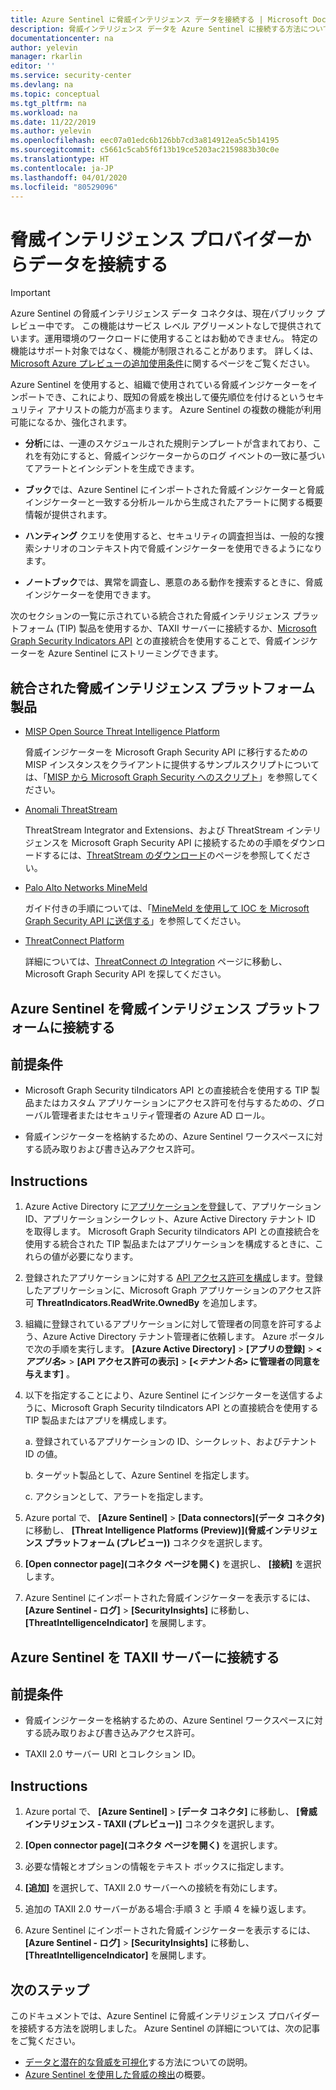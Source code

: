 ```yaml
---
title: Azure Sentinel に脅威インテリジェンス データを接続する | Microsoft Docs
description: 脅威インテリジェンス データを Azure Sentinel に接続する方法について説明します。
documentationcenter: na
author: yelevin
manager: rkarlin
editor: ''
ms.service: security-center
ms.devlang: na
ms.topic: conceptual
ms.tgt_pltfrm: na
ms.workload: na
ms.date: 11/22/2019
ms.author: yelevin
ms.openlocfilehash: eec07a01edc6b126bb7cd3a814912ea5c5b14195
ms.sourcegitcommit: c5661c5cab5f6f13b19ce5203ac2159883b30c0e
ms.translationtype: HT
ms.contentlocale: ja-JP
ms.lasthandoff: 04/01/2020
ms.locfileid: "80529096"
---
```

# <a name="connect-data-from-threat-intelligence-providers"></a>脅威インテリジェンス プロバイダーからデータを接続する

> [!IMPORTANT]
> Azure Sentinel の脅威インテリジェンス データ コネクタは、現在パブリック プレビュー中です。
> この機能はサービス レベル アグリーメントなしで提供されています。運用環境のワークロードに使用することはお勧めできません。 特定の機能はサポート対象ではなく、機能が制限されることがあります。 詳しくは、[Microsoft Azure プレビューの追加使用条件](https://azure.microsoft.com/support/legal/preview-supplemental-terms/)に関するページをご覧ください。

Azure Sentinel を使用すると、組織で使用されている脅威インジケーターをインポートでき、これにより、既知の脅威を検出して優先順位を付けるというセキュリティ アナリストの能力が高まります。 Azure Sentinel の複数の機能が利用可能になるか、強化されます。

- **分析**には、一連のスケジュールされた規則テンプレートが含まれており、これを有効にすると、脅威インジケーターからのログ イベントの一致に基づいてアラートとインシデントを生成できます。

- **ブック**では、Azure Sentinel にインポートされた脅威インジケーターと脅威インジケーターと一致する分析ルールから生成されたアラートに関する概要情報が提供されます。

- **ハンティング**  クエリを使用すると、セキュリティの調査担当は、一般的な捜索シナリオのコンテキスト内で脅威インジケーターを使用できるようになります。

- **ノートブック**では、異常を調査し、悪意のある動作を捜索するときに、脅威インジケーターを使用できます。

次のセクションの一覧に示されている統合された脅威インテリジェンス プラットフォーム (TIP) 製品を使用するか、TAXII サーバーに接続するか、[Microsoft Graph Security Indicators API](https://aka.ms/graphsecuritytiindicators) との直接統合を使用することで、脅威インジケーターを Azure Sentinel にストリーミングできます。

## <a name="integrated-threat-intelligence-platform-products"></a>統合された脅威インテリジェンス プラットフォーム製品

- [MISP Open Source Threat Intelligence Platform](https://www.misp-project.org/)
    
    脅威インジケーターを Microsoft Graph Security API に移行するための MISP インスタンスをクライアントに提供するサンプルスクリプトについては、「[MISP から Microsoft Graph Security へのスクリプト](https://github.com/microsoftgraph/security-api-solutions/tree/master/Samples/MISP)」を参照してください。

- [Anomali ThreatStream](https://www.anomali.com/products/threatstream)

    ThreatStream Integrator and Extensions、および ThreatStream インテリジェンスを Microsoft Graph Security API に接続するための手順をダウンロードするには、[ThreatStream のダウンロード](https://ui.threatstream.com/downloads)のページを参照してください。

- [Palo Alto Networks MineMeld](https://www.paloaltonetworks.com/products/secure-the-network/subscriptions/minemeld)
    
    ガイド付きの手順については、「[MineMeld を使用して IOC を Microsoft Graph Security API に送信する](https://live.paloaltonetworks.com/t5/MineMeld-Articles/Sending-IOCs-to-the-Microsoft-Graph-Security-API-using-MineMeld/ta-p/258540)」を参照してください。

- [ThreatConnect Platform](https://threatconnect.com/solution/)

    詳細については、[ThreatConnect の Integration](https://threatconnect.com/integrations/) ページに移動し、Microsoft Graph Security API を探してください。


## <a name="connect-azure-sentinel-to-your-threat-intelligence-platform"></a>Azure Sentinel を脅威インテリジェンス プラットフォームに接続する

## <a name="prerequisites"></a>前提条件  

- Microsoft Graph Security tiIndicators API との直接統合を使用する TIP 製品またはカスタム アプリケーションにアクセス許可を付与するための、グローバル管理者またはセキュリティ管理者の Azure AD ロール。

- 脅威インジケーターを格納するための、Azure Sentinel ワークスペースに対する読み取りおよび書き込みアクセス許可。

## <a name="instructions"></a>Instructions

1. Azure Active Directory に[アプリケーションを登録](/graph/auth-v2-service#1-register-your-app)して、アプリケーション ID、アプリケーションシークレット、Azure Active Directory テナント ID を取得します。 Microsoft Graph Security tiIndicators API との直接統合を使用する統合された TIP 製品またはアプリケーションを構成するときに、これらの値が必要になります。

2. 登録されたアプリケーションに対する [API アクセス許可を構成](/graph/auth-v2-service#2-configure-permissions-for-microsoft-graph)します。登録したアプリケーションに、Microsoft Graph アプリケーションのアクセス許可 **ThreatIndicators.ReadWrite.OwnedBy** を追加します。

3. 組織に登録されているアプリケーションに対して管理者の同意を許可するよう、Azure Active Directory テナント管理者に依頼します。 Azure ポータルで次の手順を実行します。 **[Azure Active Directory]**  >  **[アプリの登録]**  >  **\<_アプリ名_>**  >  **[API アクセス許可の表示]**  >  **[\<_テナント名_> に管理者の同意を与えます]** 。

4. 以下を指定することにより、Azure Sentinel にインジケーターを送信するように、Microsoft Graph Security tiIndicators API との直接統合を使用する TIP 製品またはアプリを構成します。
    
    a. 登録されているアプリケーションの ID、シークレット、およびテナント ID の値。
    
    b. ターゲット製品として、Azure Sentinel を指定します。
    
    c. アクションとして、アラートを指定します。

5. Azure portal で、 **[Azure Sentinel]**  >  **[Data connectors]\(データ コネクタ\)** に移動し、 **[Threat Intelligence Platforms (Preview)]\(脅威インテリジェンス プラットフォーム (プレビュー)\)** コネクタを選択します。

6. **[Open connector page]\(コネクタ ページを開く\)** を選択し、 **[接続]** を選択します。

7. Azure Sentinel にインポートされた脅威インジケーターを表示するには、 **[Azure Sentinel - ログ]**  >  **[SecurityInsights]** に移動し、 **[ThreatIntelligenceIndicator]** を展開します。

## <a name="connect-azure-sentinel-to-taxii-servers"></a>Azure Sentinel を TAXII サーバーに接続する

## <a name="prerequisites"></a>前提条件  

- 脅威インジケーターを格納するための、Azure Sentinel ワークスペースに対する読み取りおよび書き込みアクセス許可。

- TAXII 2.0 サーバー URI とコレクション ID。

## <a name="instructions"></a>Instructions

1. Azure portal で、 **[Azure Sentinel]**  >  **[データ コネクタ]** に移動し、 **[脅威インテリジェンス - TAXII (プレビュー)]** コネクタを選択します。

2. **[Open connector page]\(コネクタ ページを開く\)** を選択します。

3. 必要な情報とオプションの情報をテキスト ボックスに指定します。

4. **[追加]** を選択して、TAXII 2.0 サーバーへの接続を有効にします。

5. 追加の TAXII 2.0 サーバーがある場合:手順 3 と 手順 4 を繰り返します。

6. Azure Sentinel にインポートされた脅威インジケーターを表示するには、 **[Azure Sentinel - ログ]**  >  **[SecurityInsights]** に移動し、 **[ThreatIntelligenceIndicator]** を展開します。

## <a name="next-steps"></a>次のステップ

このドキュメントでは、Azure Sentinel に脅威インテリジェンス プロバイダーを接続する方法を説明しました。 Azure Sentinel の詳細については、次の記事をご覧ください。

- [データと潜在的な脅威を可視化](quickstart-get-visibility.md)する方法についての説明。
- [Azure Sentinel を使用した脅威の検出](tutorial-detect-threats.md)の概要。
